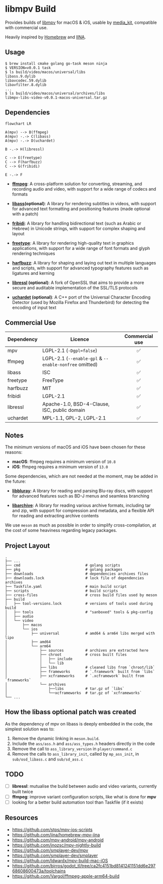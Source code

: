 # libmpv Build

Provides builds of [libmpv](https://github.com/mpv-player/mpv) for macOS & iOS,
usable by [media_kit](https://github.com/alexmercerind/media_kit), compatible
with commercial use.

Heavily inspired by [Homebrew](https://github.com/Homebrew/brew) and
[IINA](https://github.com/iina/iina).

## Usage

```shell
$ brew install cmake golang go-task meson ninja
$ VERSION=v0.0.1 task
$ ls build/video/macos/universal/libs
libass.9.dylib
libavcodec.59.dylib
libavfilter.8.dylib
...
$ ls build/video/macos/universal/archives/libs
libmpv-libs-video-v0.0.1-macos-universal.tar.gz
```

## Dependencies

```mermaid
flowchart LR

A(mpv) --> B(ffmpeg)
A(mpv) -.-> C(libass)
A(mpv) -.-> D(uchardet)

B -.-> H(libressl)

C --> E(freetype)
C --> F(harfbuzz)
C --> G(fribidi)

E -.-> F
```

- [**ffmpeg**](https://ffmpeg.org): A cross-platform solution for converting,
  streaming, and recording audio and video, with support for a wide range of
  codecs and formats

- **[libass](https://github.com/libass/libass)(optional)**: A library for rendering
  subtitles in videos, with support for advanced text formatting and positioning
  features (made optional with a patch)

- [**fribidi**](https://github.com/fribidi/fribidi): A library for handling
  bidirectional text (such as Arabic or Hebrew) in Unicode strings, with support
  for complex shaping and layout

- [**freetype**](https://sourceforge.net/projects/freetype/): A library for
  rendering high-quality text in graphics applications, with support for a wide
  range of font formats and glyph rendering techniques

- [**harfbuzz**](https://github.com/harfbuzz/harfbuzz): A library for shaping
  and laying out text in multiple languages and scripts, with support for
  advanced typography features such as ligatures and kerning

- **[libressl](https://www.libressl.org/) (optional)**: A fork of OpenSSL that
  aims to provide a more secure and auditable implementation of the SSL/TLS
  protocols

- **[uchardet](https://www.freedesktop.org/wiki/Software/uchardet/)
  (optional)**: A C++ port of the Universal Character Encoding Detector (used by Mozilla Firefox and Thunderbird) for detecting the encoding of input text

## Commercial Use

| Dependency | Licence                                                | Commercial use |
| ---------- | ------------------------------------------------------ | :------------: |
| mpv        | LGPL-2.1 (`-Dgpl=false`)                               |       ✅       |
| ffmpeg     | LGPL-2.1 (`--enable-gpl` & `--enable-nonfree` omitted) |       ✅       |
| libass     | ISC                                                    |       ✅       |
| freetype   | FreeType                                               |       ✅       |
| harfbuzz   | MIT                                                    |       ✅       |
| fribidi    | LGPL-2.1                                               |       ✅       |
| libressl   | Apache-1.0, BSD-4-Clause, ISC, public domain           |       ✅       |
| uchardet   | MPL-1.1, GPL-2, LGPL-2.1                               |       ✅       |

## Notes

The minimum versions of macOS and iOS have been chosen for these reasons:

- **macOS**: ffmpeg requires a minimum version of `10.8`
- **iOS**: ffmpeg requires a minimum version of `13.0`

Some dependencies, which are not needed at the moment, may be added in the
future:

- [**libbluray**](https://code.videolan.org/videolan/libbluray): A library for
  reading and parsing Blu-ray discs, with support for advanced features such as
  BD-J menus and seamless branching

- [**libarchive**](https://github.com/libarchive/libarchive): A library for
  reading various archive formats, including tar and zip, with support for
  compression and metadata, and a flexible API for reading and extracting
  archive contents

We use `meson` as much as possible in order to simplify cross-compilation, at
the cost of some heaviness regarding legacy packages.

## Project Layout

```
.
├── ...
├── cmd                              # golang scripts
├── pkg                              # golang packages
├── downloads                        # dependencies archives files
├── downloads.lock                   # lock file of dependencies archives
├── Taskfile.yaml                    # main build script
├── scripts                          # build scripts
├── cross-files                      # cross build files used by meson
├── build
│   ├── tool-versions.lock           # versions of tools used during build
│   ├── tools                        # "sanboxed" tools & pkg-config
│   ├── audio
│   └── video
│       ├── macos
│       └── ios
│           ├── universal            # amd64 & arm64 libs merged with lipo
│           ├── amd64
│           └── arm64
│               ├── sources          # archives are extracted here
│               ├── chroot           # cross built files
│               │   ├── include
│               │   └── lib
│               ├── libs             # cleaned libs from `chroot/lib`
│               ├── frameworks       # `.framework` built from `libs`
│               ├── xcframeworks     # `.xcframework` built from `frameworks`
│               └── archives
│                   ├──libs          # tar.gz of `libs`
│                   └──xcframeworks  # tar.gz of `xcframeworks`
└── ...
```

## How the libass optional patch was created

As the dependency of mpv on libass is deeply embedded in the code, the simplest
solution was to:

1. Remove the dynamic linking in `meson.build`.
2. Include the `ass/ass.h` and `ass/ass_types.h` headers directly in the code
3. Remove the call to `ass_library_version` in `player/command.c`
4. Remove the calls to `ass_library_init`, called by `mp_ass_init`, in
   `sub/osd_libass.c` and `sub/sd_ass.c`

## TODO

- [ ] **libressl**: mutualise the build between audio and video variants,
      currently built twice
- [ ] **ffmpeg**: improve variant configuration scripts, like what is done for
      **mpv**
- [ ] looking for a better build automation tool than Taskfile (if it exists)

## Resources

- https://github.com/stps/mpv-ios-scripts
- https://github.com/iina/homebrew-mpv-iina
- https://github.com/mpv-android/mpv-android
- https://github.com/jnozsc/mpv-nightly-build
- https://github.com/smplayer-dev/mpv
- https://github.com/smplayer-dev/smplayer
- https://github.com/ldwardx/mpv-build-mac-iOS
- https://github.com/birros/godot_tl/tree/ca2fc4151bd8141241151dd6e29768608600473a/toolchains
- https://github.com/Vargol/ffmpeg-apple-arm64-build
